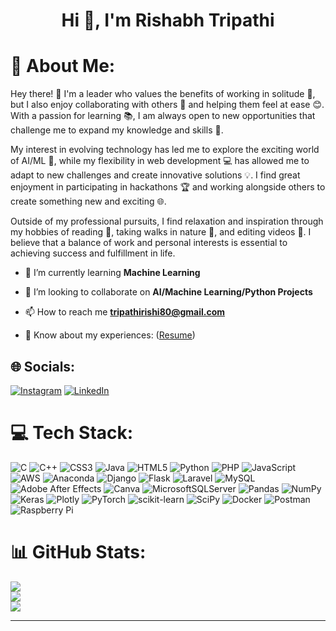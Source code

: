 <h1 align="center">Hi 👋, I'm Rishabh Tripathi</h1>

# 💫 About Me:
Hey there! 👋 I'm a leader who values the benefits of working in solitude 🤫, but I also enjoy collaborating with others 🤝 and helping them feel at ease 😊. With a passion for learning 📚, I am always open to new opportunities that challenge me to expand my knowledge and skills 🌟.

My interest in evolving technology has led me to explore the exciting world of AI/ML 🤖, while my flexibility in web development 💻 has allowed me to adapt to new challenges and create innovative solutions 💡. I find great enjoyment in participating in hackathons 🏆 and working alongside others to create something new and exciting 🌐.

Outside of my professional pursuits, I find relaxation and inspiration through my hobbies of reading 📖, taking walks in nature 🌳, and editing videos 🎥. I believe that a balance of work and personal interests is essential to achieving success and fulfillment in life.

- 🌱 I’m currently learning **Machine Learning**

- 👯 I’m looking to collaborate on **AI/Machine Learning/Python Projects**

- 📫 How to reach me **tripathirishi80@gmail.com**

- 📄 Know about my experiences: ([Resume](https://drive.google.com/file/d/1su47w4tUfwgGcqjCyfVqPmceCNi12ikx/view?usp=sharing))

## 🌐 Socials:
[![Instagram](https://img.shields.io/badge/Instagram-%23E4405F.svg?logo=Instagram&logoColor=white)](https://instagram.com/dalazzyyrishi) [![LinkedIn](https://img.shields.io/badge/LinkedIn-%230077B5.svg?logo=linkedin&logoColor=white)](https://linkedin.com/in/rishabh--tripathi) 

# 💻 Tech Stack:
![C](https://img.shields.io/badge/c-%2300599C.svg?style=plastic&logo=c&logoColor=white) ![C++](https://img.shields.io/badge/c++-%2300599C.svg?style=plastic&logo=c%2B%2B&logoColor=white) ![CSS3](https://img.shields.io/badge/css3-%231572B6.svg?style=plastic&logo=css3&logoColor=white) ![Java](https://img.shields.io/badge/java-%23ED8B00.svg?style=plastic&logo=java&logoColor=white) ![HTML5](https://img.shields.io/badge/html5-%23E34F26.svg?style=plastic&logo=html5&logoColor=white) ![Python](https://img.shields.io/badge/python-3670A0?style=plastic&logo=python&logoColor=ffdd54) ![PHP](https://img.shields.io/badge/php-%23777BB4.svg?style=plastic&logo=php&logoColor=white) ![JavaScript](https://img.shields.io/badge/javascript-%23323330.svg?style=plastic&logo=javascript&logoColor=%23F7DF1E) ![AWS](https://img.shields.io/badge/AWS-%23FF9900.svg?style=plastic&logo=amazon-aws&logoColor=white) ![Anaconda](https://img.shields.io/badge/Anaconda-%2344A833.svg?style=plastic&logo=anaconda&logoColor=white) ![Django](https://img.shields.io/badge/django-%23092E20.svg?style=plastic&logo=django&logoColor=white) ![Flask](https://img.shields.io/badge/flask-%23000.svg?style=plastic&logo=flask&logoColor=white) ![Laravel](https://img.shields.io/badge/laravel-%23FF2D20.svg?style=plastic&logo=laravel&logoColor=white) ![MySQL](https://img.shields.io/badge/mysql-%2300f.svg?style=plastic&logo=mysql&logoColor=white) ![Adobe After Effects](https://img.shields.io/badge/Adobe%20After%20Effects-9999FF.svg?style=plastic&logo=Adobe%20After%20Effects&logoColor=white) ![Canva](https://img.shields.io/badge/Canva-%2300C4CC.svg?style=plastic&logo=Canva&logoColor=white) ![MicrosoftSQLServer](https://img.shields.io/badge/Microsoft%20SQL%20Sever-CC2927?style=plastic&logo=microsoft%20sql%20server&logoColor=white) ![Pandas](https://img.shields.io/badge/pandas-%23150458.svg?style=plastic&logo=pandas&logoColor=white) ![NumPy](https://img.shields.io/badge/numpy-%23013243.svg?style=plastic&logo=numpy&logoColor=white) ![Keras](https://img.shields.io/badge/Keras-%23D00000.svg?style=plastic&logo=Keras&logoColor=white) ![Plotly](https://img.shields.io/badge/Plotly-%233F4F75.svg?style=plastic&logo=plotly&logoColor=white) ![PyTorch](https://img.shields.io/badge/PyTorch-%23EE4C2C.svg?style=plastic&logo=PyTorch&logoColor=white) ![scikit-learn](https://img.shields.io/badge/scikit--learn-%23F7931E.svg?style=plastic&logo=scikit-learn&logoColor=white) ![SciPy](https://img.shields.io/badge/SciPy-%230C55A5.svg?style=plastic&logo=scipy&logoColor=%white) ![Docker](https://img.shields.io/badge/docker-%230db7ed.svg?style=plastic&logo=docker&logoColor=white) ![Postman](https://img.shields.io/badge/Postman-FF6C37?style=plastic&logo=postman&logoColor=white) ![Raspberry Pi](https://img.shields.io/badge/-RaspberryPi-C51A4A?style=plastic&logo=Raspberry-Pi)
# 📊 GitHub Stats:
![](https://github-readme-stats.vercel.app/api?username=Rishabh-Tripathi1&theme=great-gatsby&hide_border=false&include_all_commits=false&count_private=false)<br/>
![](https://github-readme-streak-stats.herokuapp.com/?user=Rishabh-Tripathi1&theme=great-gatsby&hide_border=false)<br/>
![](https://github-readme-stats.vercel.app/api/top-langs/?username=Rishabh-Tripathi1&theme=great-gatsby&hide_border=false&include_all_commits=false&count_private=false&layout=compact)

---
